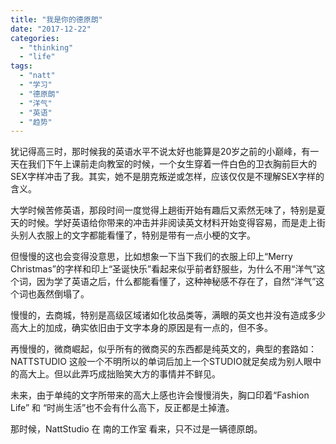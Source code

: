 ```yaml
---
title: "我是你的德原朗"
date: "2017-12-22"
categories: 
  - "thinking"
  - "life"
tags: 
  - "natt"
  - "学习"
  - "德原朗"
  - "洋气"
  - "英语"
  - "趋势"
---
```


犹记得高三时，那时候我的英语水平不说太好也能算是20岁之前的小巅峰，有一天在我们下午上课前走向教室的时候，一个女生穿着一件白色的卫衣胸前巨大的SEX字样冲击了我。其实，她不是朋克叛逆或怎样，应该仅仅是不理解SEX字样的含义。

大学时候苦修英语，那段时间一度觉得上趟街开始有趣后又索然无味了，特别是夏天的时候。学好英语给你带来的冲击并非阅读英文材料开始变得容易，而是走上街头别人衣服上的文字都能看懂了，特别是带有一点小梗的文字。

但慢慢的这也会变得没意思，比如想象一下当下我们的衣服上印上“Merry Christmas”的字样和印上“圣诞快乐”看起来似乎前者舒服些，为什么不用“洋气”这个词，因为学了英语之后，什么都能看懂了，这种神秘感不存在了，自然“洋气”这个词也轰然倒塌了。

慢慢的，去商城，特别是高级区域诸如化妆品类等，满眼的英文也并没有造成多少高大上的加成，确实依旧由于文字本身的原因是有一点的，但不多。

再慢慢的，微商崛起，似乎所有的微商买的东西都是纯英文的，典型的套路如：NATTSTUDIO 这般一个不明所以的单词后加上一个STUDIO就足矣成为别人眼中的高大上。但以此弄巧成拙贻笑大方的事情并不鲜见。

未来，由于单纯的文字所带来的高大上感也许会慢慢消失，胸口印着“Fashion Life” 和 “时尚生活”也不会有什么高下，反正都是土掉渣。

那时候，NattStudio 在 南的工作室 看来，只不过是一辆德原朗。
